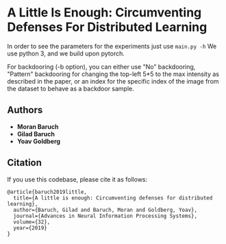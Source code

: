 # A Little Is Enough: Circumventing Defenses For Distributed Learning

In order to see the parameters for the experiments just use `main.py -h`
We use python 3, and we build upon pytorch.

For backdooring (-b option), you can either use "No" backdooring, "Pattern" backdooring for changing the top-left 5*5 to the max intensity as described in the paper, or an index for the specific index of the image from the dataset to behave as a backdoor sample.

## Authors

* **Moran Baruch**
* **Gilad Baruch**
* **Yoav Goldberg**

## Citation 
If you use this codebase, please cite it as follows:
```
@article{baruch2019little,
  title={A little is enough: Circumventing defenses for distributed learning},
  author={Baruch, Gilad and Baruch, Moran and Goldberg, Yoav},
  journal={Advances in Neural Information Processing Systems},
  volume={32},
  year={2019}
}
```
